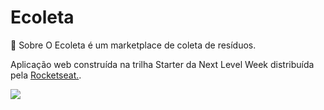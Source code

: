# Ecoleta

🔖 Sobre
O Ecoleta é um marketplace de coleta de resíduos.

Aplicação web construída na trilha Starter da Next Level Week distribuída pela [Rocketseat.](https://rocketseat.com.br/).

![](https://camo.githubusercontent.com/a3d153262faf551a92186f9cd4d6d30e836578a9/68747470733a2f2f692e696d6775722e636f6d2f7371784c4562782e6a7067)
